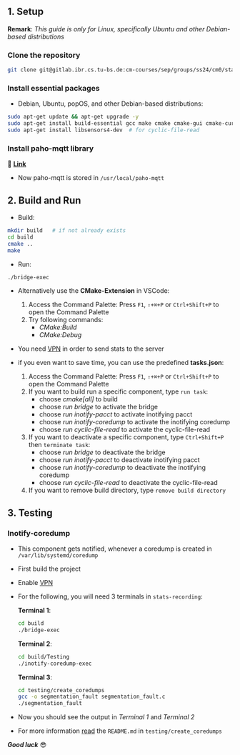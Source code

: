 ## 1. Setup

  **Remark**: *This guide is only for Linux, specifically Ubuntu and other Debian-based distributions*
  
### Clone the repository

```bash
git clone git@gitlab.ibr.cs.tu-bs.de:cm-courses/sep/groups/ss24/cm0/stats-recording.git
```

### Install essential packages

- Debian, Ubuntu, popOS, and other Debian-based distributions:
  
```bash
sudo apt-get update && apt-get upgrade -y
sudo apt-get install build-essential gcc make cmake cmake-gui cmake-curses-gui libssl-dev
sudo apt-get install libsensors4-dev  # for cyclic-file-read
```

### Install paho-mqtt library
:open_file_folder: [**Link**](https://gitlab.ibr.cs.tu-bs.de/cm-courses/sep/groups/ss24/cm0/documentation/-/blob/main/paho-mqtt.md)

- Now paho-mqtt is stored in `/usr/local/paho-mqtt`

## 2. Build and Run

- Build:
  
```bash
mkdir build   # if not already exists
cd build
cmake ..
make
```

- Run:
```bash
./bridge-exec
```

- Alternatively use the **CMake-Extension** in VSCode:
  1. Access the Command Palette: Press `F1`, `⇧+⌘+P` or `Ctrl+Shift+P` to open the Command Palette
  2. Try following commands:
     * *CMake:Build*
     * *CMake:Debug*  
- You need [VPN](https://gitlab.ibr.cs.tu-bs.de/cm-courses/sep/groups/ss24/cm0/documentation/-/blob/main/Server.md/#enable-vpn) in order to send stats to the server

- if you even want to save time, you can use the predefined **tasks.json**:
  1. Access the Command Palette: Press `F1`, `⇧+⌘+P` or `Ctrl+Shift+P` to open the Command Palette
  2. If you want to build run a specific component, type `run task`:
     * choose *cmake[all]* to build 
     * choose *run bridge* to activate the bridge
     * choose *run inotify-pacct* to activate inotifying pacct
     * choose *run inotify-coredump* to activate the inotifying coredump
     * choose *run cyclic-file-read* to activate the cyclic-file-read
  3. If you want to deactivate a specific component, type  `Ctrl+Shift+P` then `terminate task`:
     * choose *run bridge* to deactivate the bridge
     * choose *run inotify-pacct* to deactivate inotifying pacct
     * choose *run inotify-coredump* to deactivate the inotifying coredump
     * choose *run cyclic-file-read* to deactivate the cyclic-file-read
  4. If you want to remove build directory, type `remove build directory`


## 3. Testing

### Inotify-coredump

- This component gets notified, whenever a coredump is created in `/var/lib/systemd/coredump`
- First build the project
- Enable [VPN](https://gitlab.ibr.cs.tu-bs.de/cm-courses/sep/groups/ss24/cm0/documentation/-/blob/main/Server.md/#enable-vpn)
- For the following, you will need 3 terminals in `stats-recording`:

  **Terminal 1**:

  ```bash
  cd build
  ./bridge-exec
  ```

  **Terminal 2**:

  ```bash
  cd build/Testing
  ./inotify-coredump-exec
  ```

  **Terminal 3**:

  ```bash
  cd testing/create_coredumps
  gcc -o segmentation_fault segmentation_fault.c
  ./segmentation_fault
  ```

- Now you should see the output in *Terminal 1* and *Terminal 2*

- For more information [read](/testing/create_coredumps/README.md) the `README.md` in `testing/create_coredumps`

***Good luck*** :sunglasses: